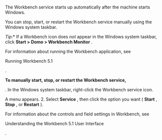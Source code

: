 

The Workbench service starts up automatically after the machine starts Windows.


 You can stop, start, or restart the Workbench service manually using the Windows system taskbar.

*Tip:**
 If a Workbench icon does
 *not*
 appear in the Windows system taskbar, click
 **Start > Domo > Workbench Monitor**
 .

For information about running the Workbench application, see

Running Workbench 5.1

.


**To manually start, stop, or restart the Workbench service,**

. In the Windows system taskbar, right-click the Workbench service icon.


 A menu appears.
2. Select
 **Service**
 , then click the option you want (
 **Start**
 ,
 **Stop**
 , or
 **Restart**
 ).

For information about the controls and field settings in Workbench, see

Understanding the Workbench 5.1 User Interface

.

